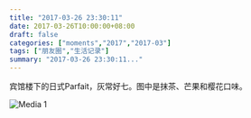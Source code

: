 ```yaml
---
title: "2017-03-26 23:30:11"
date: 2017-03-26T10:00:00+08:00
draft: false
categories: ["moments","2017","2017-03"]
tags: ["朋友圈","生活记录"]
summary: "2017-03-26 23:30:11..."
---
```


宾馆楼下的日式Parfait，灰常好七。图中是抹茶、芒果和樱花口味。

![Media 1](/Moments/photos/2017-03-26/201703262330110.jpg)

